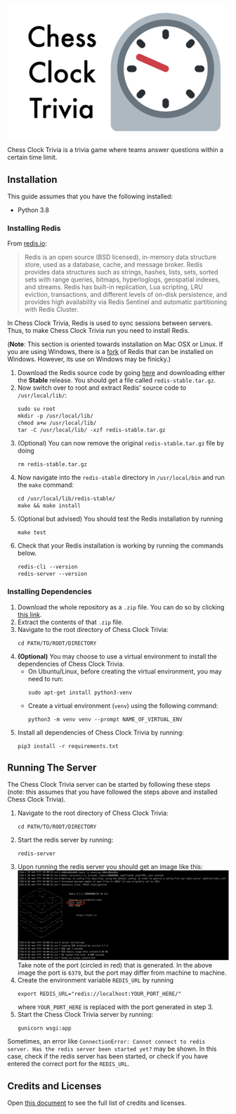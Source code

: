 ![Chess Clock Trivia Banner](others/Banner.png)

Chess Clock Trivia is a trivia game where teams answer questions within a certain time limit.

## Installation
This guide assumes that you have the following installed:
- Python 3.8

### Installing Redis
From [redis.io](https://redis.io/):
> Redis is an open source (BSD licensed), in-memory data structure store, used as a database, cache, and message 
  broker. Redis provides data structures such as strings, hashes, lists, sets, sorted sets with range queries, bitmaps,
  hyperloglogs, geospatial indexes, and streams. Redis has built-in replication, Lua scripting, LRU eviction, 
  transactions, and different levels of on-disk persistence, and provides high availability via Redis Sentinel and 
  automatic partitioning with Redis Cluster.

In Chess Clock Trivia, Redis is used to sync sessions between servers. Thus, to make Chess Clock Trivia run you need 
to install Redis.

(**Note**: This section is oriented towards installation on Mac OSX or Linux. If you are using Windows, there is a 
[fork](https://github.com/MicrosoftArchive/redis) of Redis that can be installed on Windows. However, its use on 
Windows may be finicky.)

1. Download the Redis source code by going [here](https://redis.io/download) and downloading either the **Stable** 
   release. You should get a file called `redis-stable.tar.gz`.
2. Now switch over to root and extract Redis' source code to `/usr/local/lib/`:
   ```shell
   sudo su root
   mkdir -p /usr/local/lib/
   chmod a+w /usr/local/lib/
   tar -C /usr/local/lib/ -xzf redis-stable.tar.gz
   ```
3. (Optional) You can now remove the original `redis-stable.tar.gz` file by doing
   ```shell
   rm redis-stable.tar.gz
   ```
4. Now navigate into the `redis-stable` directory in `/usr/local/bin` and run the `make` command:
   ```shell
   cd /usr/local/lib/redis-stable/
   make && make install
   ```
5. (Optional but advised) You should test the Redis installation by running
   ```shell
   make test
   ```
6. Check that your Redis installation is working by running the commands below.
   ```
   redis-cli --version
   redis-server --version
   ```

### Installing Dependencies
1. Download the whole repository as a `.zip` file. You can do so by clicking 
   [this link](https://github.com/Ryan-Kan/Chess-Clock-Trivia/archive/refs/heads/main.zip).
2. Extract the contents of that `.zip` file.
3. Navigate to the root directory of Chess Clock Trivia:
    ```shell
    cd PATH/TO/ROOT/DIRECTORY
    ```
4. **(Optional)** You may choose to use a virtual environment to install the dependencies of Chess Clock Trivia.
    * On Ubuntu/Linux, before creating the virtual environment, you may need to run:
        ```shell
        sudo apt-get install python3-venv
        ```
    * Create a virtual environment (`venv`) using the following command:
        ```shell
        python3 -m venv venv --prompt NAME_OF_VIRTUAL_ENV
        ```
5. Install all dependencies of Chess Clock Trivia by running:
    ```shell
    pip3 install -r requirements.txt
    ```

## Running The Server
The Chess Clock Trivia server can be started by following these steps (note: this assumes that you have followed the 
steps above and installed Chess Clock Trivia).

1. Navigate to the root directory of Chess Clock Trivia:
   ```shell
   cd PATH/TO/ROOT/DIRECTORY
   ```
2. Start the redis server by running:
   ```shell
   redis-server
   ```
3. Upon running the redis server you should get an image like this:
   ![Redis Startup Image](others/Redis.png)
   Take note of the port (circled in red) that is generated. In the above image the port is `6379`, but the port may 
   differ from machine to machine.
4. Create the environment variable `REDIS_URL` by running
   ```shell
   export REDIS_URL="redis://localhost:YOUR_PORT_HERE/" 
   ```
   where `YOUR_PORT_HERE` is replaced with the port generated in step 3.
5. Start the Chess Clock Trivia server by running:
   ```shell
   gunicorn wsgi:app
   ```

Sometimes, an error like `ConnectionError: Cannot connect to redis server. Has the redis server been started yet?` may
be shown. In this case, check if the redis server has been started, or check if you have entered the correct port for
the `REDIS_URL`.

## Credits and Licenses
Open [this document](data/credits.md) to see the full list of credits and licenses.
